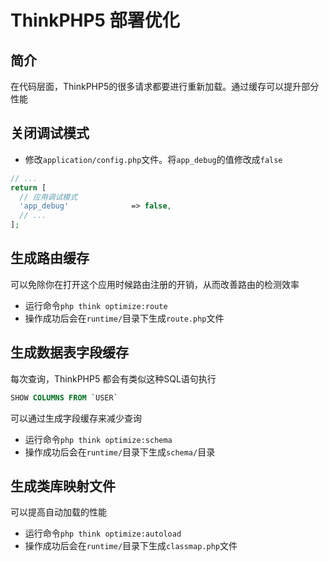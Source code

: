 # ThinkPHP5 部署优化

## 简介
在代码层面，ThinkPHP5的很多请求都要进行重新加载。通过缓存可以提升部分性能

## 关闭调试模式

- 修改`application/config.php`文件。将`app_debug`的值修改成`false`

```php
// ...
return [
  // 应用调试模式
  'app_debug'              => false,
  // ...
];
```

## 生成路由缓存
可以免除你在打开这个应用时候路由注册的开销，从而改善路由的检测效率

- 运行命令`php think optimize:route`
- 操作成功后会在`runtime/`目录下生成`route.php`文件

## 生成数据表字段缓存
每次查询，ThinkPHP5 都会有类似这种SQL语句执行

```sql
SHOW COLUMNS FROM `USER`
```

可以通过生成字段缓存来减少查询

- 运行命令`php think optimize:schema`
- 操作成功后会在`runtime/`目录下生成`schema/`目录

## 生成类库映射文件
可以提高自动加载的性能

- 运行命令`php think optimize:autoload`
- 操作成功后会在`runtime/`目录下生成`classmap.php`文件